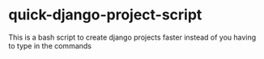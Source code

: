 # quick-django-project-script
This is a bash script to create django projects faster instead of you having to type in the commands
